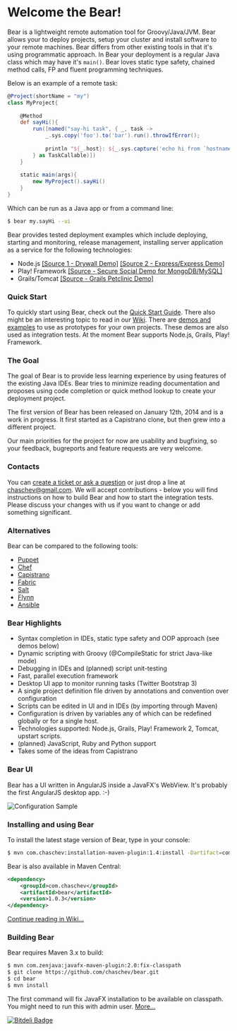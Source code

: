 # Welcome the Bear!

Bear is a lightweight remote automation tool for Groovy/Java/JVM. Bear allows your to deploy projects, setup your cluster and install software to your remote machines. Bear differs from other existing tools in that it's using programmatic approach. In Bear your deployment is a regular Java class which may have it's `main()`. Bear loves static type safety, chained method calls, FP and fluent programming techniques. 

Below is an example of a remote task:

```groovy
@Project(shortName = "my")
class MyProject{
    
    @Method
    def sayHi(){
        run([named("say-hi task", { _, task ->
            _.sys.copy('foo').to('bar').run().throwIfError();
            
            println "${_.host}: ${_.sys.capture('echo hi from `hostname`')}!";
        } as TaskCallable)])
    }
    
    static main(args){
        new MyProject().sayHi()
    }
}
```
Which can be run as a Java app or from a command line:
```sh
$ bear my.sayHi --ui
```

Bear provides tested deployment examples which include deploying, starting and monitoring, release management, installing server application as a service for the following technologies:

* Node.js [[Source 1 - Drywall Demo]](https://github.com/chaschev/bear/blob/master/src/test/groovy/examples/nodejs/DrywallDemoProject.groovy) [[Source 2 - Express/Express Demo]](https://github.com/chaschev/bear/blob/master/src/test/groovy/examples/nodejs/NodeExpressMongooseDemoProject.groovy)
* Play! Framework [[Source - Secure Social Demo for MongoDB/MySQL]](https://github.com/chaschev/bear/blob/master/src/test/groovy/examples/java/SecureSocialDemoProject.groovy)
* Grails/Tomcat [[Source - Grails Petclinic Demo]](https://github.com/chaschev/bear/blob/master/src/test/groovy/examples/java/GrailsTomcatDemoProject.groovy)

### Quick Start

To quickly start using Bear, check out the [Quick Start Guide](https://github.com/chaschev/bear/wiki/1.1.1.-Demo.-List-a-remote-dir). There also might be an interesting topic to read in our [Wiki](https://github.com/chaschev/bear/wiki). There are [demos and examples](https://github.com/chaschev/bear/wiki/1.1.3.-Node.js%2C-Grails%2C-Tomcat%2C-Play-and-other-demos) to use as prototypes for your own projects. These demos are also used as integration tests. At the moment Bear supports Node.js, Grails, Play! Framework.

### The Goal

The goal of Bear is to provide less learning experience by using features of the existing Java IDEs. Bear tries to minimize reading documentation and proposes using code completion or quick method lookup to create your deployment project.

The first version of Bear has been released on January 12th, 2014 and is a work in progress. It first started as a Capistrano clone, but then grew into a different project.

Our main priorities for the project for now are usability and bugfixing, so your feedback, bugreports and feature requests are very welcome. 

### Contacts

You can [create a ticket or ask a question](https://github.com/chaschev/bear/issues) or just drop a line at chaschev@gmail.com. We will accept contributions - below you will find instructions on how to build Bear and how to start the integration tests. Please discuss your changes with us if you want to change or add something significant.

### Alternatives

Bear can be compared to the following tools:

* [Puppet](http://puppetlabs.com/)
* [Chef](http://www.getchef.com/chef/)
* [Capistrano](http://capistranorb.com/)
* [Fabric](http://docs.fabfile.org/en/1.8/)
* [Salt](http://www.saltstack.com/)
* [Flynn](https://flynn.io/)
* [Ansible](http://www.ansibleworks.com/)

### Bear Highlights

* Syntax completion in IDEs, static type safety and OOP approach (see demos below)
* Dynamic scripting with Groovy (@CompileStatic for strict Java-like mode)
* Debugging in IDEs and (planned) script unit-testing
* Fast, parallel execution framework
* Desktop UI app to monitor running tasks (Twitter Bootstrap 3)
* A single project definition file driven by annotations and convention over configuration
* Scripts can be edited in UI and in IDEs (by importing through Maven)
* Configuration is driven by variables any of which can be redefined globally or for a single host.
* Technologies supported: Node.js, Grails, Play! Framework 2, Tomcat, upstart scripts.
* (planned) JavaScript, Ruby and Python support
* Takes some of the ideas from Capistrano

### Bear UI

Bear has a UI written in AngularJS inside a JavaFX's WebView. It's probably the first AngularJS desktop app. :-)

![Configuration Sample][uiLs]

[uiLs]: https://raw.github.com/chaschev/bear/master/doc/img/bear-ui-ls.png

### Installing and using Bear

To install the latest stage version of Bear, type in your console:

```sh
$ mvn com.chaschev:installation-maven-plugin:1.4:install -Dartifact=com.chaschev:bear
```
    
Bear is also available in Maven Central:
```xml
<dependency>
    <groupId>com.chaschev</groupId>
    <artifactId>bear</artifactId>
    <version>1.0.3</version>
</dependency>
```

[Continue reading in Wiki...](https://github.com/chaschev/bear/wiki)

### Building Bear

Bear requires Maven 3.x to build:

```sh
$ mvn com.zenjava:javafx-maven-plugin:2.0:fix-classpath
$ git clone https://github.com/chaschev/bear.git
$ cd bear
$ mvn install
```

The first command will fix JavaFX installation to be available on classpath. You might need to run this with admin user. [More...](http://zenjava.com/javafx/maven/fix-classpath.html)

[![Bitdeli Badge](https://d2weczhvl823v0.cloudfront.net/chaschev/bear/trend.png)](https://bitdeli.com/free "Bitdeli Badge")

